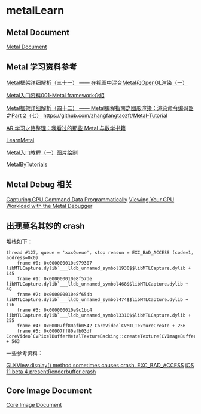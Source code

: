# metalLearn

## Metal Document
[Metal Document](https://developer.apple.com/documentation/metal?language=objc)

## Metal 学习资料参考

[Metal框架详细解析（三十一） —— 在视图中混合Metal和OpenGL渲染（一）](https://www.jianshu.com/p/3288a18173ed)

[Metal入门资料001-Metal framework介绍](https://www.jianshu.com/p/2517ad248935)

[Metal框架详细解析（四十二） —— Metal编程指南之图形渲染：渲染命令编码器之Part 2（七）](https://www.jianshu.com/p/72447db4bff8)
https://github.com/zhangfangtaozft/Metal-Tutorial

[AR 学习之路整理：我看过的那些 Metal 与数学书籍](https://juejin.cn/post/7030422353788010504)


[LearnMetal](https://github.com/xiaerfei/LearnMetal)

[Metal入门教程（一）图片绘制](https://www.jianshu.com/p/cddf73c6c05e)

[MetalByTutorials](https://github.com/dreamerwings/MetalByTutorials)

## Metal Debug 相关

[Capturing GPU Command Data Programmatically](https://developer.apple.com/documentation/metal/debugging_tools/capturing_gpu_command_data_programmatically?language=objc)
[Viewing Your GPU Workload with the Metal Debugger](https://developer.apple.com/documentation/metal/debugging_tools/viewing_your_gpu_workload_with_the_metal_debugger?language=objc)

## 出现莫名其妙的 crash
堆栈如下：

```
thread #127, queue = 'xxxQueue', stop reason = EXC_BAD_ACCESS (code=1, address=0x0)
    frame #0: 0x000000010e979307 libMTLCapture.dylib`___lldb_unnamed_symbol1930$$libMTLCapture.dylib + 145
    frame #1: 0x000000010e8f57de libMTLCapture.dylib`___lldb_unnamed_symbol468$$libMTLCapture.dylib + 48
    frame #2: 0x000000010e8f654b libMTLCapture.dylib`___lldb_unnamed_symbol474$$libMTLCapture.dylib + 176
    frame #3: 0x000000010e9c1bc4 libMTLCapture.dylib`___lldb_unnamed_symbol3310$$libMTLCapture.dylib + 255
    frame #4: 0x00007ff80afb0542 CoreVideo`CVMTLTextureCreate + 256
    frame #5: 0x00007ff80afb03df CoreVideo`CVPixelBufferMetalTextureBacking::createTexture(CVImageBuffer*) + 563
```

一些参考资料：

[GLKView.display() method sometimes causes crash. EXC_BAD_ACCESS](https://stackoverflow.com/questions/46722455/glkview-display-method-sometimes-causes-crash-exc-bad-access?rq=1)
[iOS 11 beta 4 presentRenderbuffer crash](https://stackoverflow.com/questions/45319215/ios-11-beta-4-presentrenderbuffer-crash/45375569#45375569)

## Core Image Document

[Core Image Document](https://developer.apple.com/documentation/coreimage?language=objc)